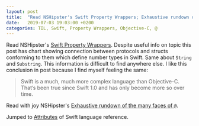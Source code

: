 ```yaml
---
layout: post
title:  "Read NSHipster's Swift Property Wrappers; Exhaustive rundown of the many faces of `@`; Attributes chapter of Swift language reference"
date:   2019-07-03 19:03:00 +0200
categories: TIL, Swift, Property Wrappers, Objective-C, @
---
```

Read NSHipster's [Swift Property Wrappers](https://nshipster.com/propertywrapper/). Despite useful info on topic this post has chart showing connection between protocols and structs conforming to them which define number types in Swift. Same about `String` and `Substring`. This information is difficult to find anywhere else. I like this conclusion in post because I find myself feeling the same:

> Swift is a much, much more complex language than Objective-C. That’s been true since Swift 1.0 and has only become more so over time.

Read with joy NSHipster's [Exhaustive rundown of the many faces of `@`](https://nshipster.com/at-compiler-directives/).

Jumped to [Attributes](https://docs.swift.org/swift-book/ReferenceManual/Attributes.html) of Swift language reference.
